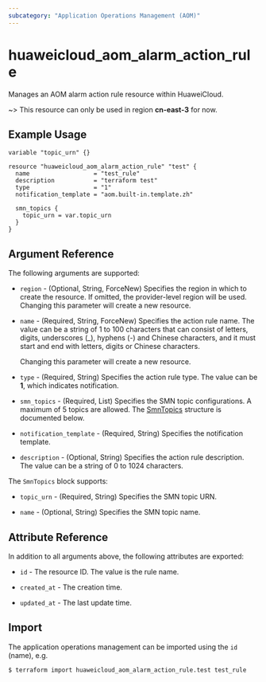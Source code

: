```yaml
---
subcategory: "Application Operations Management (AOM)"
---
```


# huaweicloud_aom_alarm_action_rule

Manages an AOM alarm action rule resource within HuaweiCloud.

~> This resource can only be used in region **cn-east-3** for now.

## Example Usage

```hcl
variable "topic_urn" {}

resource "huaweicloud_aom_alarm_action_rule" "test" {
  name                  = "test_rule"
  description           = "terraform test"
  type                  = "1"
  notification_template = "aom.built-in.template.zh"

  smn_topics {
    topic_urn = var.topic_urn
  }
}
```

## Argument Reference

The following arguments are supported:

* `region` - (Optional, String, ForceNew) Specifies the region in which to create the resource.
  If omitted, the provider-level region will be used. Changing this parameter will create a new resource.

* `name` - (Required, String, ForceNew) Specifies the action rule name. The value can be a string of 1 to 100
  characters that can consist of letters, digits, underscores (_), hyphens (-) and Chinese characters,
  and it must start and end with letters, digits or Chinese characters.

  Changing this parameter will create a new resource.

* `type` - (Required, String) Specifies the action rule type. The value can be **1**, which indicates notification.

* `smn_topics` - (Required, List) Specifies the SMN topic configurations. A maximum of 5 topics are allowed.
  The [SmnTopics](#AlarmActionRule_SmnTopics) structure is documented below.

* `notification_template` - (Required, String) Specifies the notification template.

* `description` - (Optional, String) Specifies the action rule description.
  The value can be a string of 0 to 1024 characters.

<a name="AlarmActionRule_SmnTopics"></a>
The `SmnTopics` block supports:

* `topic_urn` - (Required, String) Specifies the SMN topic URN.

* `name` - (Optional, String) Specifies the SMN topic name.

## Attribute Reference

In addition to all arguments above, the following attributes are exported:

* `id` - The resource ID. The value is the rule name.

* `created_at` - The creation time.

* `updated_at` - The last update time.

## Import

The application operations management can be imported using the `id` (name), e.g.

```bash
$ terraform import huaweicloud_aom_alarm_action_rule.test test_rule
```
